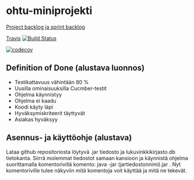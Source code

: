 # ohtu-miniprojekti

[Project backlog ja sprint backlog](https://docs.google.com/spreadsheets/d/1w-N_671GRqGdUKOiKLBo_xvrbqf__6OmBoUgVhpVD2s/edit#gid=0)

[Travis](https://travis-ci.org/ankatus/ohtu-miniprojekti) [![Build Status](https://travis-ci.org/ankatus/ohtu-miniprojekti.svg?branch=konfiguraatio)](https://travis-ci.org/ankatus/ohtu-miniprojekti)  

[![codecov](https://codecov.io/gh/ankatus/ohtu-miniprojekti/branch/master/graph/badge.svg)](https://codecov.io/gh/ankatus/ohtu-miniprojekti)

## Definition of Done (alustava luonnos)
- Testikattavuus vähintään 80 %
- Uusilla ominaisuuksilla Cucmber-testit
- Ohjelma käynnistyy  
- Ohjelma ei kaadu  
- Koodi käyty läpi  
- Hyväksymiskriteerit täyttyvät  
- Asiakas hyväksyy  


## Asennus- ja käyttöohje (alustava)
Lataa github repositoriosta löytyvä .jar tiedosto ja lukuvinkkikirjasto.db tietokanta. Siirrä molemmat tiedostot samaan kansioon ja käynnistä ohjelma suorittamalla komentorivillä komento: java -jar (jartiedostonnimi).jar . Nyt komentoriville tulee näkyviin mitä komentoja voit käyttää ja mitä ne tekevät.

